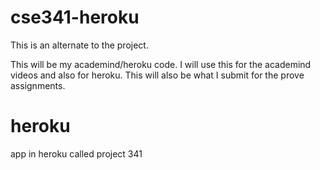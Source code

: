 # cse341-heroku
This is an alternate to the project.

This will be my academind/heroku code.  I will use this for the academind videos and also for heroku.  This will also be what I submit for the prove assignments.

# heroku
app in heroku called project 341